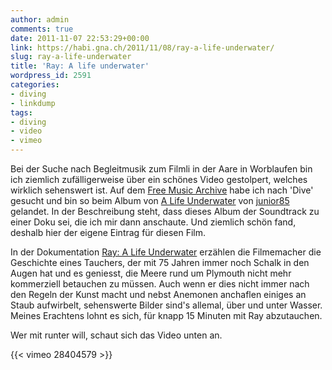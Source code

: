 ```yaml
---
author: admin
comments: true
date: 2011-11-07 22:53:29+00:00
link: https://habi.gna.ch/2011/11/08/ray-a-life-underwater/
slug: ray-a-life-underwater
title: 'Ray: A life underwater'
wordpress_id: 2591
categories:
- diving
- linkdump
tags:
- diving
- video
- vimeo
---
```


Bei der Suche nach Begleitmusik zum Filmli in der Aare in Worblaufen bin ich ziemlich zufälligerweise über ein schönes Video gestolpert, welches wirklich sehenswert ist.
Auf dem [Free Music Archive](http://freemusicarchive.org/) habe ich nach 'Dive' gesucht und bin so beim Album von [A Life Underwater](http://freemusicarchive.org/music/junior85/Ray_-_A_Life_Underwater/) von [junior85](http://freemusicarchive.org/music/junior85) gelandet.
In der Beschreibung steht, dass dieses Album der Soundtrack zu einer Doku sei, die ich mir dann anschaute.
Und ziemlich schön fand, deshalb hier der eigene Eintrag für diesen Film.

In der Dokumentation [Ray: A Life Underwater](https://vimeo.com/28404579) erzählen die Filmemacher die Geschichte eines Tauchers, der mit 75 Jahren immer noch Schalk in den Augen hat und es geniesst, die Meere rund um Plymouth nicht mehr kommerziell betauchen zu müssen.
Auch wenn er dies nicht immer nach den Regeln der Kunst macht und nebst Anemonen anchaflen einiges an Staub aufwirbelt, sehenswerte Bilder sind's allemal, über und unter Wasser.
Meines Erachtens lohnt es sich, für knapp 15 Minuten mit Ray abzutauchen.

Wer mit runter will, schaut sich das Video unten an.

{{< vimeo 28404579 >}}
